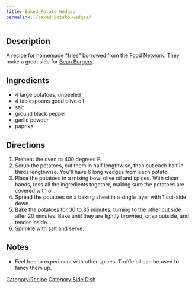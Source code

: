 ```yaml
---
title: Baked Potato Wedges
permalink: /baked_potato_wedges/
---
```


Description
-----------

A recipe for homemade "fries" borrowed from the [Food Network](http://www.foodnetwork.com/recipes/ina-garten/baked-potato-wedges-recipe/index.html). They make a great side for [Bean Burgers](/Bean_Burgers "wikilink").

Ingredients
-----------

-   4 large potatoes, unpeeled
-   4 tablespoons good olive oil
-   salt
-   ground black pepper
-   garlic powder
-   paprika

Directions
----------

1.  Preheat the oven to 400 degrees F.
2.  Scrub the potatoes, cut them in half lengthwise, then cut each half in thirds lengthwise. You'll have 6 long wedges from each potato.
3.  Place the potatoes in a mixing bowl olive oil and spices. With clean hands, toss all the ingredients together, making sure the potatoes are covered with oil.
4.  Spread the potatoes on a baking sheet in a single layer with 1 cut-side down.
5.  Bake the potatoes for 30 to 35 minutes, turning to the other cut side after 20 minutes. Bake until they are lightly browned, crisp outside, and tender inside.
6.  Sprinkle with salt and serve.

Notes
-----

-   Feel free to experiment with other spices. Truffle oil can be used to fancy them up.

[Category:Recipe](/Category:Recipe "wikilink") [Category:Side Dish](/Category:Side_Dish "wikilink")